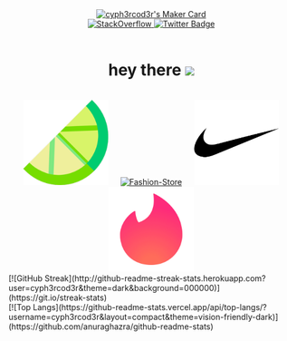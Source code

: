 <div id="maker" align="center">
<a href="https://makers.appwrite.io/cyph3rcod3r">
    <img src="https://appwrite.io/cards/makers/cyph3rcod3r" alt="cyph3rcod3r's Maker Card" width="300"/>
</a>
</div>
<div id="badges" align="center">
  <a href="https://stackoverflow.com/users/1986282/dr-andro" target="_blank">
<img alt="StackOverflow"
src="https://stackoverflow-badge.vercel.app/?userID=1986282" />
</a>
  <a href="https://twitter.com/PankajS1">
    <img src="https://img.shields.io/badge/Twitter-blue?style=for-the-badge&logo=twitter&logoColor=white" alt="Twitter Badge"/>
  </a>
</div>

<div id="header" align="center">
  <img src="https://komarev.com/ghpvc/?username=cyph3rcod3r&style=flat-square&color=blue" alt=""/>
</div>

<h1 align="center">
  hey there
  <img src="https://media.giphy.com/media/hvRJCLFzcasrR4ia7z/giphy.gif" width="30px"/>
</h1>

<div id="repos" align="center">
  <br>
  <a href="https://github.com/cyph3rcod3r/Lemon"><img src="https://github.com/cyph3rcod3r/Lemon/blob/master/app/src/main/res/mipmap-xxxhdpi/ic_launcher.png" alt="Lemon" width="150"></a>
   &emsp;
<a href="https://github.com/cyph3rcod3r/FashionStore"><img src="https://github.com/cyph3rcod3r/FashionStore/blob/master/app/src/main/res/mipmap-xxxhdpi/ic_launcher.png" alt="Fashion-Store" width="150"></a>
 &emsp;
<a href="https://github.com/cyph3rcod3r/Nike-Store"><img src="https://github.com/cyph3rcod3r/Nike-Store/blob/master/app/src/main/res/drawable/nike.png" alt="Nike-Store" width="150"></a>
<a href="https://github.com/cyph3rcod3r/Tinder-Like"><img src="https://github.com/cyph3rcod3r/Tinder-Like/blob/master/app/src/main/res/drawable-v24/tinder.png" alt="Tinder-Like" width="150"></a>
</div>
[![GitHub Streak](http://github-readme-streak-stats.herokuapp.com?user=cyph3rcod3r&theme=dark&background=000000)](https://git.io/streak-stats)
<br>
[![Top Langs](https://github-readme-stats.vercel.app/api/top-langs/?username=cyph3rcod3r&layout=compact&theme=vision-friendly-dark)](https://github.com/anuraghazra/github-readme-stats)



<!--
**cyph3rcod3r/cyph3rcod3r** is a ✨ _special_ ✨ repository because its `README.md` (this file) appears on your GitHub profile.

Here are some ideas to get you started:

- 🔭 I’m currently working on ...
- 🌱 I’m currently learning ...
- 👯 I’m looking to collaborate on ...
- 🤔 I’m looking for help with ...
- 💬 Ask me about ...
- 📫 How to reach me: ...
- 😄 Pronouns: ...
- ⚡ Fun fact: ...
-->
